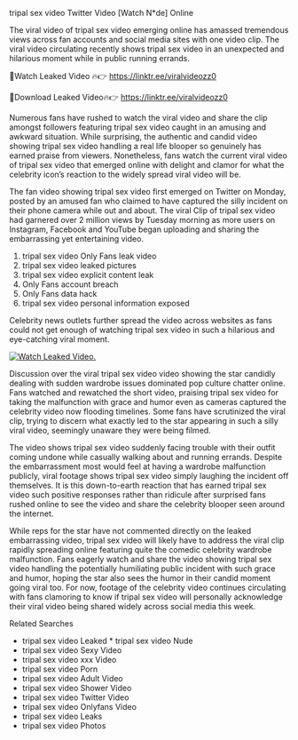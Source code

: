 ﻿tripal sex video Twitter Video [Watch N*de] Online

The viral video of ﻿tripal sex video emerging online has amassed tremendous views across fan accounts and social media sites with one video clip. The viral video circulating recently shows ﻿tripal sex video in an unexpected and hilarious moment while in public running errands. 

🔴Watch Leaked Video 🔥👉  https://linktr.ee/viralvideozz0 

🔴Download Leaked Video🔥👉  https://linktr.ee/viralvideozz0 

Numerous fans have rushed to watch the viral video and share the clip amongst followers featuring ﻿tripal sex video caught in an amusing and awkward situation. While surprising, the authentic and candid video showing ﻿tripal sex video handling a real life blooper so genuinely has earned praise from viewers. Nonetheless, fans watch the current viral video of ﻿tripal sex video that emerged online with delight and clamor for what the celebrity icon’s reaction to the widely spread viral video will be.

The fan video showing ﻿tripal sex video first emerged on Twitter on Monday, posted by an amused fan who claimed to have captured the silly incident on their phone camera while out and about. The viral Clip of ﻿tripal sex video had garnered over 2 million views by Tuesday morning as more users on Instagram, Facebook and YouTube began uploading and sharing the embarrassing yet entertaining video. 

1. ﻿tripal sex video Only Fans leak video
2. ﻿tripal sex video leaked pictures
3. ﻿tripal sex video explicit content leak
4. Only Fans account breach
5. Only Fans data hack
6. ﻿tripal sex video personal information exposed

Celebrity news outlets further spread the video across websites as fans could not get enough of watching ﻿tripal sex video in such a hilarious and eye-catching viral moment. 

[![Watch Leaked Video.](https://miro.medium.com/v2/resize:fit:828/format:webp/1*cilzJN44JGOrTw9NJCrNHA.gif "Watch Leaked Video")](https://linktr.ee/viralvideozz0)

Discussion over the viral ﻿tripal sex video video showing the star candidly dealing with sudden wardrobe issues dominated pop culture chatter online. Fans watched and rewatched the short video, praising ﻿tripal sex video for taking the malfunction with grace and humor even as cameras captured the celebrity video now flooding timelines. Some fans have scrutinized the viral clip, trying to discern what exactly led to the star appearing in such a silly viral video, seemingly unaware they were being filmed.

The video shows ﻿tripal sex video suddenly facing trouble with their outfit coming undone while casually walking about and running errands. Despite the embarrassment most would feel at having a wardrobe malfunction publicly, viral footage shows ﻿tripal sex video simply laughing the incident off themselves. It is this down-to-earth reaction that has earned ﻿tripal sex video such positive responses rather than ridicule after surprised fans rushed online to see the video and share the celebrity blooper seen around the internet.  

While reps for the star have not commented directly on the leaked embarrassing video, ﻿tripal sex video will likely have to address the viral clip rapidly spreading online featuring quite the comedic celebrity wardrobe malfunction. Fans eagerly watch and share the video showing ﻿tripal sex video handling the potentially humiliating public incident with such grace and humor, hoping the star also sees the humor in their candid moment going viral too. For now, footage of the celebrity video continues circulating with fans clamoring to know if ﻿tripal sex video will personally acknowledge their viral video being shared widely across social media this week.

Related Searches
* ﻿tripal sex video Leaked
﻿* tripal sex video Nude
* ﻿tripal sex video Sexy Video
* ﻿tripal sex video xxx Video
* ﻿tripal sex video Porn
* ﻿tripal sex video Adult Video
* ﻿tripal sex video Shower Video
* ﻿tripal sex video Twitter Video
* ﻿tripal sex video Onlyfans Video
* ﻿tripal sex video Leaks
* ﻿tripal sex video Photos